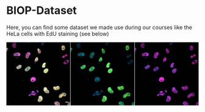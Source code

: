 # BIOP-Dataset

Here, you can find some dataset we made use during our courses like the HeLa cells with EdU staining (see below)


![image](/sources/HeLa_EdU_Montage.jpg)



 